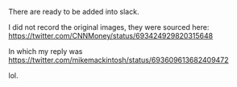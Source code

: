 There are ready to be added into slack.

I did not record the original images, they were sourced here: https://twitter.com/CNNMoney/status/693424929820315648

In which my reply was https://twitter.com/mikemackintosh/status/693609613682409472

lol.
